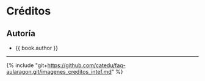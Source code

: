 # Créditos

## Autoría

* {{ book.author }}

<!--
### Colaboradores:

{% for collaborator in book.collaborators %}
* {{collaborator.name}} en {{collaborator.edited}}
{% endfor %}
-->
___

{% include "git+https://github.com/catedu/faq-aularagon.git/imagenes_creditos_intef.md" %}